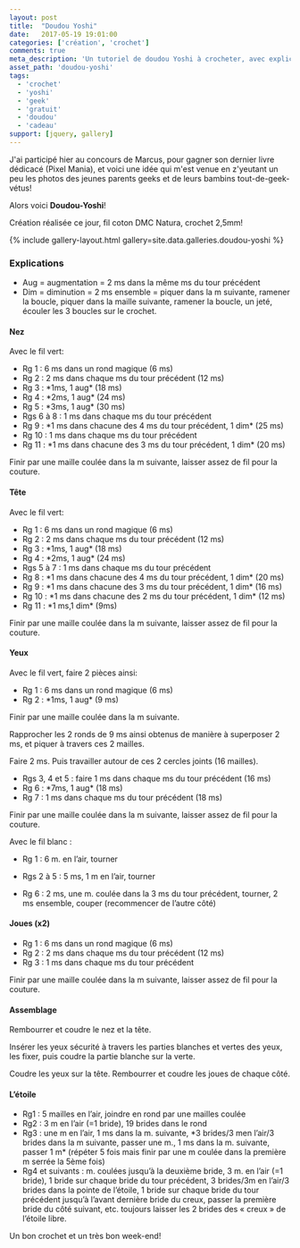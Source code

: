 ```yaml
---
layout: post
title:  "Doudou Yoshi"
date:   2017-05-19 19:01:00
categories: ['création', 'crochet']
comments: true
meta_description: 'Un tutoriel de doudou Yoshi à crocheter, avec explications libres'
asset_path: 'doudou-yoshi'
tags:
  - 'crochet'
  - 'yoshi'
  - 'geek'
  - 'gratuit'
  - 'doudou'
  - 'cadeau'
support: [jquery, gallery]
---
```


J'ai participé hier au concours de Marcus, pour gagner son dernier livre dédicacé (Pixel Mania), et voici une idée qui m'est venue en z'yeutant un peu les photos des jeunes parents geeks et de leurs bambins tout-de-geek-vétus!

Alors voici **Doudou-Yoshi**!

Création réalisée ce jour, fil coton DMC Natura, crochet 2,5mm!

{% include gallery-layout.html gallery=site.data.galleries.doudou-yoshi %}

### Explications

* Aug = augmentation = 2 ms dans la même ms du tour précédent
* Dim = diminution = 2 ms ensemble = piquer dans la m suivante, ramener la boucle, piquer dans la maille suivante, ramener la boucle, un jeté, écouler les 3 boucles sur le crochet.

#### Nez

Avec le fil vert:
* Rg 1 : 6 ms dans un rond magique (6 ms)
* Rg 2 : 2 ms dans chaque ms du tour précédent (12 ms)
* Rg 3 : \*1ms, 1 aug\* (18 ms)
* Rg 4 : \*2ms, 1 aug\* (24 ms)
* Rg 5 : \*3ms, 1 aug\* (30 ms)
* Rgs 6 à 8 : 1 ms dans chaque ms du tour précédent
* Rg 9 : \*1 ms dans chacune des 4 ms du tour précédent, 1 dim\* (25 ms)
* Rg 10 : 1 ms dans chaque ms du tour précédent
* Rg 11 : \*1 ms dans chacune des 3 ms du tour précédent, 1 dim\* (20 ms)

Finir par une maille coulée dans la m suivante, laisser assez de fil pour la couture.

#### Tête

Avec le fil vert:
* Rg 1 : 6 ms dans un rond magique (6 ms)
* Rg 2 : 2 ms dans chaque ms du tour précédent (12 ms)
* Rg 3 : \*1ms, 1 aug\* (18 ms)
* Rg 4 : \*2ms, 1 aug\* (24 ms)
* Rgs 5 à 7 : 1 ms dans chaque ms du tour précédent
* Rg 8 : \*1 ms dans chacune des 4 ms du tour précédent, 1 dim\* (20 ms)
* Rg 9 : \*1 ms dans chacune des 3 ms du tour précédent, 1 dim\* (16 ms)
* Rg 10 : \*1 ms dans chacune des 2 ms du tour précédent, 1 dim\* (12 ms)
* Rg 11 : \*1 ms,1 dim\* (9ms)

Finir par une maille coulée dans la m suivante, laisser assez de fil pour la couture.

#### Yeux 

Avec le fil vert, faire 2 pièces ainsi:
* Rg 1 : 6 ms dans un rond magique (6 ms)
* Rg 2 : \*1ms, 1 aug\* (9 ms)

Finir par une maille coulée dans la m suivante.

Rapprocher les 2 ronds de 9 ms ainsi obtenus de manière à superposer 2 ms, et piquer à travers ces 2 mailles.

Faire 2 ms. Puis travailler autour de ces 2 cercles joints (16 mailles).
* Rgs 3, 4 et 5 : faire 1 ms dans chaque ms du tour précédent (16 ms)
* Rg 6 : \*7ms, 1 aug\* (18 ms)
* Rg 7 : 1 ms dans chaque ms du tour précédent (18 ms)

Finir par une maille coulée dans la m suivante, laisser assez de fil pour la couture.

Avec le fil blanc :
* Rg 1 : 6 m. en l’air, tourner
* Rgs 2 à 5 : 5 ms, 1 m en l’air, tourner

* Rg 6 : 2 ms, une m. coulée dans la 3 ms du tour précédent, tourner, 2 ms ensemble, couper
(recommencer de l’autre côté)

#### Joues (x2)

* Rg 1 : 6 ms dans un rond magique (6 ms)
* Rg 2 : 2 ms dans chaque ms du tour précédent (12 ms)
* Rg 3 : 1 ms dans chaque ms du tour précédent

Finir par une maille coulée dans la m suivante, laisser assez de fil pour la couture.

#### Assemblage

Rembourrer et coudre le nez et la tête.

Insérer les yeux sécurité à travers les parties blanches et vertes des yeux, les fixer, puis coudre la partie blanche sur la verte.

Coudre les yeux sur la tête. Rembourrer et coudre les joues de chaque côté.

#### L’étoile

* Rg1 : 5 mailles en l’air, joindre en rond par une mailles coulée
* Rg2 : 3 m en l’air (=1 bride), 19 brides dans le rond
* Rg3 : une m en l’air, 1 ms dans la m. suivante, \*3 brides/3 men l’air/3 brides dans la m suivante, passer une m., 1 ms dans la m. suivante, passer 1 m\* (répéter 5 fois mais finir par une m coulée dans la première m serrée la 5ème fois)
* Rg4 et suivants : m. coulées jusqu’à la deuxième bride, 3 m. en l’air (=1 bride), 1 bride sur chaque bride du tour précédent, 3 brides/3m en l’air/3 brides dans la pointe de l’étoile, 1 bride sur chaque bride du tour précédent jusqu’à l’avant dernière bride du creux, passer la première bride du côté suivant, etc. toujours laisser les 2 brides des « creux » de l’étoile libre.

Un bon crochet et un très bon week-end!

